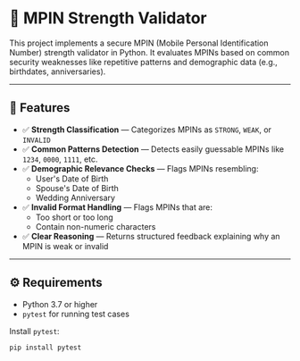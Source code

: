 # 🔐 MPIN Strength Validator

This project implements a secure MPIN (Mobile Personal Identification Number) strength validator in Python. It evaluates MPINs based on common security weaknesses like repetitive patterns and demographic data (e.g., birthdates, anniversaries).

---

## 📌 Features

- ✅ **Strength Classification** — Categorizes MPINs as `STRONG`, `WEAK`, or `INVALID`
- ✅ **Common Patterns Detection** — Detects easily guessable MPINs like `1234`, `0000`, `1111`, etc.
- ✅ **Demographic Relevance Checks** — Flags MPINs resembling:
  - User's Date of Birth
  - Spouse's Date of Birth
  - Wedding Anniversary
- ✅ **Invalid Format Handling** — Flags MPINs that are:
  - Too short or too long
  - Contain non-numeric characters
- ✅ **Clear Reasoning** — Returns structured feedback explaining why an MPIN is weak or invalid

---

## ⚙️ Requirements

- Python 3.7 or higher
- `pytest` for running test cases

Install `pytest`:

```bash
pip install pytest

